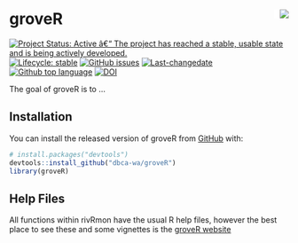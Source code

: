 
<!-- README.md is generated from README.Rmd. Please edit that file -->

# groveR <img src="man/figures/tree_logo_small.png" align="right" style="padding-left:10px;background-color:white;" />

<!-- badges: start -->

[![Project Status: Active â€“ The project has reached a stable, usable
state and is being actively
developed.](https://www.repostatus.org/badges/latest/active.svg)](https://www.repostatus.org/#active)
[![Lifecycle:
stable](https://img.shields.io/badge/lifecycle-stable-brightgreen.svg)](https://www.tidyverse.org/lifecycle/#stable)
[![GitHub
issues](https://img.shields.io/github/issues/dbca-wa/groveR.svg?style=popout)](https://github.com/dbca-wa/groveR/issues/)
[![Last-changedate](https://img.shields.io/github/last-commit/dbca-wa/groveR.svg)](https://github.com/dbca-wa/groveR/commits/master)
[![Github top
language](https://img.shields.io/github/languages/top/dbca-wa/groveR.svg)](https://github.com/dbca-wa/groveR/)
[![DOI](https://zenodo.org/badge/202643428.svg)](https://zenodo.org/badge/latestdoi/202643428)
<!-- badges: end -->

The goal of groveR is to …

## Installation

You can install the released version of groveR from
[GitHub](https://github.com/dbca-wa) with:

``` r
# install.packages("devtools")
devtools::install_github("dbca-wa/groveR")
library(groveR)
```

## Help Files

All functions within rivRmon have the usual R help files, however the
best place to see these and some vignettes is the [groveR
website](https://dbca-wa.github.io/groveR/index.html)
